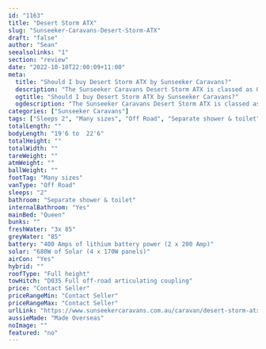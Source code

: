 ```yaml
---
id: "1163"
title: "Desert Storm ATX"
slug: "Sunseeker-Caravans-Desert-Storm-ATX"
draft: "false"
author: "Sean"
seealsolinks: "1"
section: "review"
date: "2022-10-10T22:00:09+11:00"
meta:
  title: "Should I buy Desert Storm ATX by Sunseeker Caravans?"
  description: "The Sunseeker Caravans Desert Storm ATX is classed as Off Road, and sleeps 2 people. It is Made Overseas and comes in at Many sizes. It generally has Separate shower & toilet."
  ogtitle: "Should I buy Desert Storm ATX by Sunseeker Caravans?"
  ogdescription: "The Sunseeker Caravans Desert Storm ATX is classed as Off Road, and sleeps 2 people. It is Made Overseas and comes in at Many sizes. It generally has Separate shower & toilet."
categories: ["Sunseeker Caravans"]
tags: ["Sleeps 2", "Many sizes", "Off Road", "Separate shower & toilet", "Full height", "Price Unknown", "Made Overseas"]
totalLength: ""
bodyLength: "19'6 to  22'6"
totalHeight: ""
totalWidth: ""
tareWeight: ""
atmWeight: ""
ballWeight: ""
footTag: "Many sizes"
vanType: "Off Road"
sleeps: "2"
bathroom: "Separate shower & toilet"
internalBathroom: "Yes"
mainBed: "Queen"
bunks: ""
freshWater: "3x 85"
greyWater: "85"
battery: "400 Amps of lithium battery power (2 x 200 Amp)"
solar: "680W of Solar (4 x 170W panels)"
airCon: "Yes"
hybrid: ""
roofType: "Full height"
towHitch: "D035 Full off-road articulating coupling"
price: "Contact Seller"
priceRangeMin: "Contact Seller"
priceRangeMax: "Contact Seller"
urlLink: "https://www.sunseekercaravans.com.au/caravan/desert-storm-atx/"
aussieMade: "Made Overseas"
noImage: ""
featured: "no"
---
```

